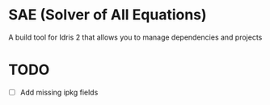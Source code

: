 # SAE (Solver of All Equations)

A build tool for Idris 2 that allows you to manage dependencies and projects

# TODO

- [ ] Add missing ipkg fields